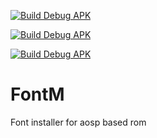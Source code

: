 [![Build Debug APK](https://github.com/qwry3657/FontM/actions/workflows/build_Release.yml/badge.svg)](https://github.com/qwry3657/FontM/actions/workflows/build_Release.yml)

[![Build Debug APK](https://github.com/qwry3657/FontM/actions/workflows/build_Release.yml/badge.svg?event=release)](https://github.com/qwry3657/FontM/actions/workflows/build_Release.yml)

[![Build Debug APK](https://github.com/qwry3657/FontM/actions/workflows/build_Release.yml/badge.svg?event=schedule)](https://github.com/qwry3657/FontM/actions/workflows/build_Release.yml)

# FontM
Font installer for aosp based rom